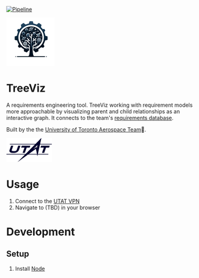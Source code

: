 [![Pipeline](https://github.com/utat-ss/tree-visualizer/actions/workflows/pipeline.yml/badge.svg)](https://github.com/utat-ss/tree-visualizer/actions/workflows/pipeline.yml)

<img src="img/treeviz-logo.png" height="128">

# TreeViz
A requirements engineering tool. TreeViz working with requirement models more approachable by visualizing parent and child relationships as an interactive graph. It connects to the team's [requirements database](https://www.notion.so/utat-ss/b9c7195bd9fa414a97ee704f503a0e9f?v=0f0b8595c5a943f5b01190c34206415b&pvs=4).

Built by the the [University of Toronto Aerospace Team](https://www.utat.ca/space-systems):milky_way:.

<img src="img/utat-logo.png" height="64">

# Usage
1. Connect to the [UTAT VPN](https://www.notion.so/utat-ss/OpenVPN-db39f3bb05ab470688e540b9827473f7?pvs=4)
1. Navigate to (TBD) in your browser


# Development

## Setup
1. Install [Node](https://nodejs.org/en)

